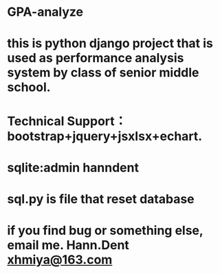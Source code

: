 # GPA-analyze
# this is python django project that is used as performance analysis system by class of senior middle school.
# Technical Support：bootstrap+jquery+jsxlsx+echart.
# sqlite:admin hanndent
# sql.py is file that reset database
# if you find bug or something else, email me.  Hann.Dent xhmiya@163.com